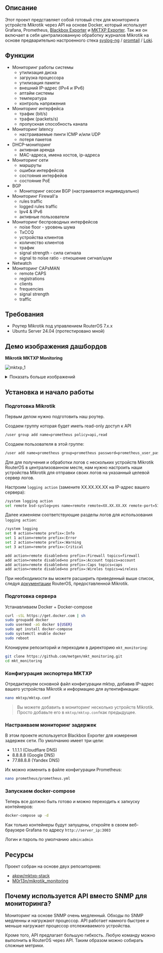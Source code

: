 ## Описание

 Этот проект представляет собой готовый стек для мониторинга устройств Mikrotik через API на основе Docker, который использует Grafana, Prometheus, [Blackbox Exporter](https://github.com/prometheus/blackbox_exporter) и [MKTXP Exporter](https://github.com/akpw/mktxp). Так же он включает в себя централизованную обработку журналов Mikrotik на основе предварительно настроенного стека [syslog-ng](https://www.syslog-ng.com/) / [promtail](https://grafana.com/docs/loki/latest/clients/promtail/) / [Loki](https://grafana.com/docs/loki/latest).

## Функции
- Мониторинг работы системы
  - утилизация диска
  - загрузка процессора
  - утилизация памяти
  - внешний IP-адрес (IPv4 и IPv6)
  - аптайм системы
  - температура
  - контроль напряжения
- Мониторинг интерфейса
  - трафик (bit/s)
  - трафик (packets/s)
  - пропускная способность канала
- Мониторинг latency
  - настраиваемые пинги ICMP и/или UDP
  - потеря пакетов
- DHCP-мониторинг
  - активная аренда
  - MAC-адреса, имена хостов, ip-адреса
- Мониторинг сети
  - маршруты
  - ошибки интерфейсов
  - состояния интерфейов
  - cостояние PoE
- BGP
  - Мониторинг сессии BGP (настраивается индивидуально)
- Мониторинг Firewall'а
  - rules traffic
  - logged rules traffic
  - Ipv4 & IPv6
  - активные пользователи
- Мониторинг беспроводных интерфейсов
  - noise floor - уровень шума
  - TxCCQ
  - устройства клиентов
  - количество клиентов
  - трафик
  - signal strength - сила сигнала
  - signal to noise ratio - отношение сигнал/шум
- Netwatch
- Мониторинг CAPsMAN
  - remote CAPS
  - registrations
  - clients
  - frequencies
  - signal strength
  - traffic
## Требования
- Роутер Mikrotik под управлением RouterOS 7.x.x
- Ubuntu Server 24.04 (протестировано мной)
## Демо изображения дашбордов

**Mikrotik MKTXP Monitoring**

![mktxp_1](./assets/mktxp_1.png)

<details><summary>Показать больше изображений</summary>
 
![mktxp_2](./assets/mktxp_2.png)
![mktxp_3](./assets/mktxp_3.png)
**Mikrotik Loki Logs**
![mkt_loki_logs](./assets/mkt_loki_logs.png)
**Grafana Internals**
![grafana](./assets/grafana.png)
**Prometheus 2.0 Stats**
![prometheus](./assets/prometheus.png)

</details>

## Установка и начало работы

### Подготовка Mikrotik

Первым делом нужно подготовить наш роутер.

Создаем группу которая будет иметь read-only доступ к API

```bash
/user group add name=prometheus policy=api,read
```

Создаем пользователя в этой группе:

```bash
/user add name=prometheus group=prometheus password=prometheus_user_password
```

Для для получения и обработки логов с нескольких устройств Mikrotik RouterOS в централизованном месте, нам нужно настроить наши устройства Mikrotik для отправки своих логов на указанный целевой сервер логов.

Настроим `logging action` (замените XX.XX.XX.XX на IP-адрес вашего сервера):

```bash
/system logging action
set remote bsd-syslog=yes name=remote remote=XX.XX.XX.XX remote-port=514 src-address=0.0.0.0 syslog-facility=local0 syslog-severity=auto target=remote
```
Далее изменяем соответствующие разделы логов для использования `logging action`:

```bash
/system logging
set 0 action=remote prefix=:Info
set 1 action=remote prefix=:Error
set 2 action=remote prefix=:Warning
set 3 action=remote prefix=:Critical

add action=remote disabled=no prefix=:Firewall topics=firewall
add action=remote disabled=no prefix=:Account topics=account
add action=remote disabled=no prefix=:Caps topics=caps
add action=remote disabled=no prefix=:Wireles topics=wireless
```

При необходимости вы можете расширить приведенный выше список, следуя [документации](https://help.mikrotik.com/docs/display/ROS/Log) RouterOS, предоставленной Mikrotik.

### Подготовка сервера

Устанавливаем Docker + Docker-compose

```bash
curl -sSL https://get.docker.com | sh
sudo groupadd docker
sudo usermod -aG docker ${USER}
sudo apt install docker-compose
sudo systemctl enable docker
sudo reboot
```
Клонируем репозиторий и переходим в директорию `mkt_monitoring`:

```bash
git clone https://github.com/metgen/mkt_monitoring.git
cd mkt_monitoring
```

### Конфигурация экспортера MKTXP

Отредактируем основной файл конфигурации mktxp, добавив IP-адрес вашего устройства Mikrotik и информацию для аутентификации:

```bash
nano mktxp/mktxp.conf
```

>Вы можете добавить в мониторинг несколько устройств Mikrotik. Просто добавьте его в `mktxp/mktxp.conf`как предыдущее.

### Настраиваем мониторинг задержек

В этом проекте используется Blackbox Exporter для измерения задержек сети. По умолчанию имеет три цели:

- 1.1.1.1 (Cloudflare DNS)
- 8.8.8.8 (Google DNS)
- 77.88.8.8 (Yandex DNS)

Их можно изменить в файле конфигурации Prometheus:

```bash
nano prometheus/prometheus.yml
```

### Запускаем docker-compose

Теперь все должно быть готово и можно переходить к запкуску контейнеров:

```bash
docker-compose up -d
```
Как только контейнеры будут запущены, откройте в своем веб-браузере Grafana по адресу `http://server_ip:3003`

Логин и пароль по умолчанию `admin`:`admin`

## Ресурсы

Проект собран на основе двух репозиториев:

- [akpw/mktxp-stack](https://github.com/akpw/mktxp-stack)
- [M0r13n/mikrotik_monitoring](https://github.com/M0r13n/mikrotik_monitoring)

## Почему используется API вместо SNMP для мониторинга?

Мониторинг на основе SNMP очень медленный. Обходы по SNMP медленны и нагружают процессор. API работает намного быстрее и меньше нагружает процессор отслеживаемого устройства.

Кроме того, API предлагает большую гибкость. Любую команду можно выполнить в RouterOS через API. Таким образом можно собирать сложные метрики.
